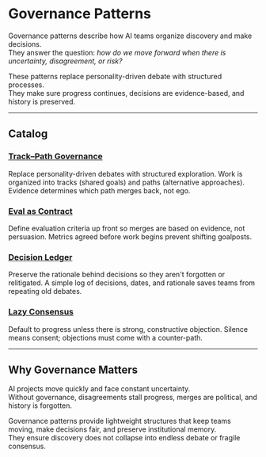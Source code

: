 # Governance Patterns

Governance patterns describe how AI teams organize discovery and make decisions.  
They answer the question: *how do we move forward when there is uncertainty, disagreement, or risk?*  

These patterns replace personality-driven debate with structured processes.  
They make sure progress continues, decisions are evidence-based, and history is preserved.

---

## Catalog

### [Track–Path Governance](../patterns/governance/track-path-governance/)  
Replace personality-driven debates with structured exploration. Work is organized into tracks (shared goals) and paths (alternative approaches). Evidence determines which path merges back, not ego.  

### [Eval as Contract](../patterns/governance/eval-as-contract/)  
Define evaluation criteria up front so merges are based on evidence, not persuasion. Metrics agreed before work begins prevent shifting goalposts.  

### [Decision Ledger](../patterns/governance/decision-ledger/)  
Preserve the rationale behind decisions so they aren't forgotten or relitigated. A simple log of decisions, dates, and rationale saves teams from repeating old debates.  

### [Lazy Consensus](../patterns/governance/lazy-consensus/)  
Default to progress unless there is strong, constructive objection. Silence means consent; objections must come with a counter-path.  

---

## Why Governance Matters

AI projects move quickly and face constant uncertainty.  
Without governance, disagreements stall progress, merges are political, and history is forgotten.  

Governance patterns provide lightweight structures that keep teams moving, make decisions fair, and preserve institutional memory.  
They ensure discovery does not collapse into endless debate or fragile consensus.  
